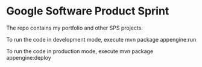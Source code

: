 # Google Software Product Sprint

The repo contains my portfolio and other SPS projects.

To run the code in development mode, execute
    mvn package appengine:run

To run the code in production mode, execute
    mvn package appengine:deploy